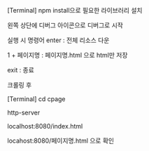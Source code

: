 [Terminal]
npm install으로 필요한 라이브러리 설치

왼쪽 상단에 디버그 아이콘으로 디버그로 시작


실행 시 명령어
enter : 전체 리소스 다운

1 + 페이지명 : 페이지명.html 으로 html만 저장

exit : 종료



크롤링 후 


[Terminal]
cd cpage

http-server

localhost:8080/index.html

locahost:8080/페이지명.html 으로 확인
